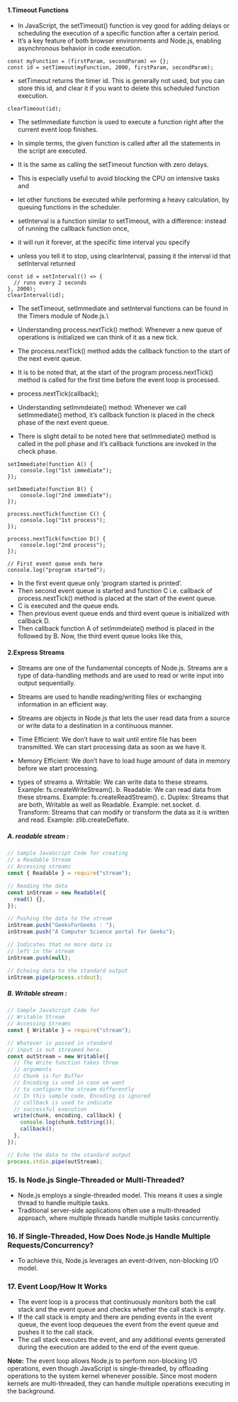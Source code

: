 #### 1.Timeout Functions

- In JavaScript, the setTimeout() function is vey good for adding delays or scheduling the execution of a specific function after a certain period.
- It’s a key feature of both browser environments and Node.js, enabling asynchronous behavior in code execution.

```
const myFunction = (firstParam, secondParam) => {};
const id = setTimeout(myFunction, 2000, firstParam, secondParam);
```

- setTimeout returns the timer id. This is generally not used, but you can store this id, and clear it if you want to delete this scheduled function execution.

```
clearTimeout(id);
```

- The setImmediate function is used to execute a function right after the current event loop finishes.
- In simple terms, the given function is called after all the statements in the script are executed.
- It is the same as calling the setTimeout function with zero delays.
- This is especially useful to avoid blocking the CPU on intensive tasks and
- let other functions be executed while performing a heavy calculation, by queuing functions in the scheduler.

- setInterval is a function similar to setTimeout, with a difference: instead of running the callback function once,
- it will run it forever, at the specific time interval you specify
- unless you tell it to stop, using clearInterval, passing it the interval id that setInterval returned

```
const id = setInterval(() => {
  // runs every 2 seconds
}, 2000);
clearInterval(id);
```

- The setTimeout, setImmediate and setInterval functions can be found in the Timers module of Node.js.\

- Understanding process.nextTick() method: Whenever a new queue of operations is initialized we can think of it as a new tick.
- The process.nextTick() method adds the callback function to the start of the next event queue.
- It is to be noted that, at the start of the program process.nextTick() method is called for the first time before the event loop is processed.
- process.nextTick(callback);

- Understanding setImmdeiate() method: Whenever we call setImmediate() method, it’s callback function is placed in the check phase of the next event queue.
- There is slight detail to be noted here that setImmediate() method is called in the poll phase and it’s callback functions are invoked in the check phase.

```
setImmediate(function A() {
    console.log("1st immediate");
});

setImmediate(function B() {
    console.log("2nd immediate");
});

process.nextTick(function C() {
    console.log("1st process");
});

process.nextTick(function D() {
    console.log("2nd process");
});

// First event queue ends here
console.log("program started");
```

- In the first event queue only ‘program started is printed’.
- Then second event queue is started and function C i.e. callback of process.nextTick() method is placed at the start of the event queue.
- C is executed and the queue ends.
- Then previous event queue ends and third event queue is initialized with callback D.
- Then callback function A of setImmdeiate() method is placed in the followed by B. Now, the third event queue looks like this,

#### 2.Express Streams

- Streams are one of the fundamental concepts of Node.js. Streams are a type of data-handling methods and are used to read or write input into output sequentially.
- Streams are used to handle reading/writing files or exchanging information in an efficient way.
- Streams are objects in Node.js that lets the user read data from a source or write data to a destination in a continuous manner.
- Time Efficient: We don’t have to wait until entire file has been transmitted. We can start processing data as soon as we have it.
- Memory Efficient: We don’t have to load huge amount of data in memory before we start processing.

- types of streams
  a. Writable: We can write data to these streams. Example: fs.createWriteStream().
  b. Readable: We can read data from these streams. Example: fs.createReadStream().
  c. Duplex: Streams that are both, Writable as well as Readable. Example: net.socket.
  d. Transform: Streams that can modify or transform the data as it is written and read. Example: zlib.createDeflate.

##### A. readable stream :

```javascript
// Sample JavaScript Code for creating
// a Readable Stream
// Accessing streams
const { Readable } = require("stream");

// Reading the data
const inStream = new Readable({
  read() {},
});

// Pushing the data to the stream
inStream.push("GeeksForGeeks : ");
inStream.push("A Computer Science portal for Geeks");

// Indicates that no more data is
// left in the stream
inStream.push(null);

// Echoing data to the standard output
inStream.pipe(process.stdout);
```

##### B. Writable stream :

```javascript
// Sample JavaScript Code for
// Writable Stream
// Accessing Streams
const { Writable } = require("stream");

// Whatever is passed in standard
// input is out streamed here.
const outStream = new Writable({
  // The Write function takes three
  // arguments
  // Chunk is for Buffer
  // Encoding is used in case we want
  // to configure the stream differently
  // In this sample code, Encoding is ignored
  // callback is used to indicate
  // successful execution
  write(chunk, encoding, callback) {
    console.log(chunk.toString());
    callback();
  },
});

// Echo the data to the standard output
process.stdin.pipe(outStream);
```

### 15. Is Node.js Single-Threaded or Multi-Threaded?

- Node.js employs a single-threaded model. This means it uses a single thread to handle multiple tasks.
- Traditional server-side applications often use a multi-threaded approach, where multiple threads handle multiple tasks concurrently.

### 16. If Single-Threaded, How Does Node.js Handle Multiple Requests/Concurrency?

- To achieve this, Node.js leverages an event-driven, non-blocking I/O model.

### 17. Event Loop/How It Works

- The event loop is a process that continuously monitors both the call stack and the event queue and checks whether the call stack is empty.
- If the call stack is empty and there are pending events in the event queue, the event loop dequeues the event from the event queue and pushes it to the call stack.
- The call stack executes the event, and any additional events generated during the execution are added to the end of the event queue.

**Note:** The event loop allows Node.js to perform non-blocking I/O operations, even though JavaScript is single-threaded, by offloading operations to the system kernel whenever possible. Since most modern kernels are multi-threaded, they can handle multiple operations executing in the background.
